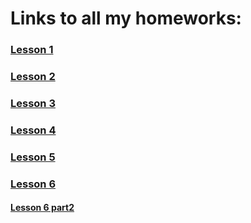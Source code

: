 # Links to all my homeworks:
### [Lesson 1](https://savinganimals.github.io/klyho_maksim_homework1/index.html)
### [Lesson 2](https://savinganimals.github.io/Klyho_maksim_homework2/index.html)
### [Lesson 3](https://savinganimals.github.io/main_repos/)
### [Lesson 4](https://savinganimals.github.io/klyho_maksim_homework4/index.html)
### [Lesson 5](https://savinganimals.github.io/klyho_maksim_homework5/index.html)
### [Lesson 6](https://savinganimals.github.io/klyho_maksim_homework6/index.html)
#### [Lesson 6 part2](https://savinganimals.github.io/klyho_maksim_homework6_part2/index.html)
